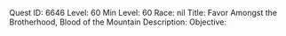 Quest ID: 6646
Level: 60
Min Level: 60
Race: nil
Title: Favor Amongst the Brotherhood, Blood of the Mountain
Description: 
Objective: 
